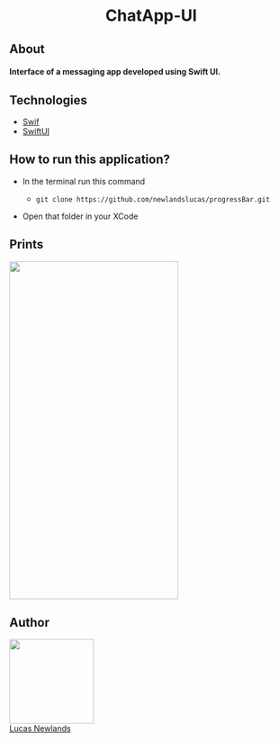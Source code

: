 <h1 align="center">ChatApp-UI</h1>

## About <br /> <h4>Interface of a messaging app developed using Swift UI.</h4>


## Technologies

- [Swif](https://www.apple.com/br/swift/)
- [SwiftUI](https://developer.apple.com/tutorials/swiftui)

## How to run this application?

- In the terminal run this command

  -  `git clone https://github.com/newlandslucas/progressBar.git`

- Open that folder in your XCode

## Prints

<img src="/ChatApp_UI/Images/p1.png" height="600" width="300"> 


## Author

<img src="https://avatars.githubusercontent.com/u/58925749?v=4" width=150 height="150" > <br> [Lucas Newlands](https://github.com/newlandslucas)
